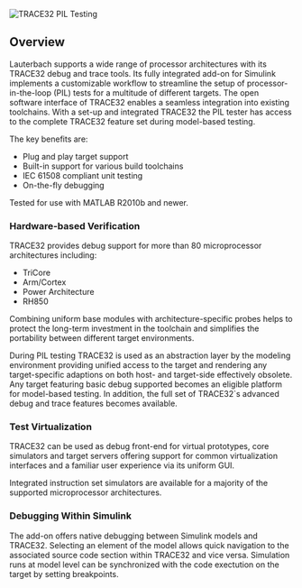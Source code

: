 ![TRACE32 PIL Testing](https://gitlab.com/lauterbach/resources/raw/master/img/t32xil_banner_900x182.jpg)

## Overview

Lauterbach supports a wide range of processor architectures with its TRACE32 debug and trace tools. Its fully integrated add-on for Simulink implements a customizable workflow to streamline the setup of processor-in-the-loop (PIL) tests for a multitude of different targets. The open software interface of TRACE32 enables a seamless integration into existing toolchains. With a set-up and integrated TRACE32 the PIL tester has access to the complete TRACE32 feature set during model-based testing.

The key benefits are:
- Plug and play target support
- Built-in support for various build toolchains
- IEC 61508 compliant unit testing
- On-the-fly debugging 

Tested for use with MATLAB R2010b and newer.


### Hardware-based Verification

TRACE32 provides debug support for more than 80 microprocessor architectures including:
- TriCore
- Arm/Cortex
- Power Architecture
- RH850

Combining uniform base modules with architecture-specific probes helps to protect the long-term investment in the toolchain and simplifies the portability between different target environments.

During PIL testing TRACE32 is used as an abstraction layer by the modeling environment providing unified access to the target and rendering any target-specific adaptions on both host- and target-side effectively obsolete. Any target featuring basic debug supported becomes an eligible platform for model-based testing. In addition, the full set of TRACE32`s advanced debug and trace features becomes available.


### Test Virtualization

TRACE32 can be used as debug front-end for virtual prototypes, core simulators and target servers offering support for common virtualization interfaces and a familiar user experience via its uniform GUI.

Integrated instruction set simulators are available for a majority of the supported microprocessor architectures.


### Debugging Within Simulink

The add-on offers native debugging between Simulink models and TRACE32. Selecting an element of the model allows quick navigation to the associated source code section within TRACE32 and vice versa. Simulation runs at model level can be synchronized with the code exectution on the target by setting breakpoints.
